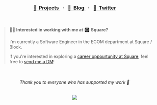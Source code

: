 <h3 align="center">
  <a href="https://hirok.io/projects">
    🌟&nbsp;&nbsp;Projects
  </a>&nbsp;&nbsp;·&nbsp;&nbsp;

  <a href="https://hirok.io/posts">
    📖&nbsp;&nbsp;Blog
  </a>&nbsp;&nbsp;·&nbsp;&nbsp;

  <a href="https://twitter.com/privatenumbr">
    💬&nbsp;&nbsp;Twitter
  </a>
</h3>

<br>


> <h4>👨‍💻 Interested in working with me at <picture><source media="(prefers-color-scheme: dark)" srcset="./assets/square-white.svg"><img height="20" align="center" src="./assets/square-black.svg"></picture> Square?</h4>
>
> I'm currently a Software Engineer in the ECOM department at Square / Block.
>
> If you're interested in exploring a [career oppourtunity at Square](https://careers.squareup.com/us/en), feel free to [send me a DM](https://x.com/privatenumbr)!

<br>

<h6 align="center">Thank you to everyone who has supported my work 💞</h6>
<p align="center">
	<a href="https://github.com/sponsors/privatenumber">
		<img src="https://cdn.jsdelivr.net/gh/privatenumber/sponsors/sponsorkit/list.svg">
	</a>
</p>

